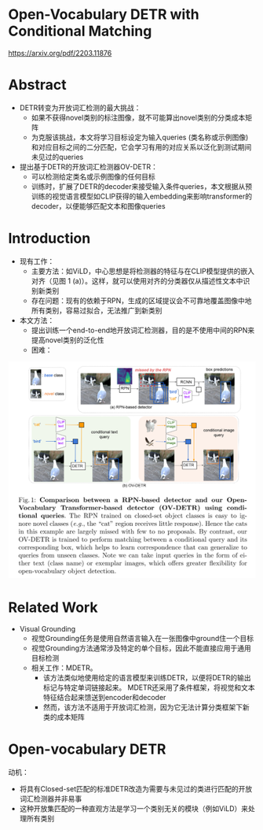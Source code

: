 # Open-Vocabulary DETR with Conditional Matching
https://arxiv.org/pdf/2203.11876
# Abstract
- DETR转变为开放词汇检测的最大挑战：
  - 如果不获得novel类别的标注图像，就不可能算出novel类别的分类成本矩阵
  - 为克服该挑战，本文将学习目标设定为输入queries (类名称或示例图像) 和对应目标之间的二分匹配，它会学习有用的对应关系以泛化到测试期间未见过的queries
- 提出基于DETR的开放词汇检测器OV-DETR：
  - 可以检测给定类名或示例图像的任何目标
  - 训练时，扩展了DETR的decoder来接受输入条件queries，本文根据从预训练的视觉语言模型如CLIP获得的输入embedding来影响transformer的decoder，以便能够匹配文本和图像queries
# Introduction
- 现有工作：
  - 主要方法：如ViLD，中心思想是将检测器的特征与在CLIP模型提供的嵌入对齐（见图 1 (a)）。这样，就可以使用对齐的分类器仅从描述性文本中识别新类别
  - 存在问题：现有的依赖于RPN，生成的区域提议会不可靠地覆盖图像中地所有类别，容易过拟合，无法推广到新类别
- 本文方法：
  - 提出训练一个end-to-end地开放词汇检测器，目的是不使用中间的RPN来提高novel类别的泛化性
  - 困难：
<center><img src=../images/image-50.png style="zoom:50%"></center>

# Related Work
- Visual Grounding
  - 视觉Grounding任务是使用自然语言输入在一张图像中ground住一个目标
  - 视觉Grounding方法通常涉及特定的单个目标，因此不能直接应用于通用目标检测
  - 相关工作：MDETR。
    - 该方法类似地使用给定的语言模型来训练DETR，以便将DETR的输出标记与特定单词链接起来。 MDETR还采用了条件框架，将视觉和文本特征结合起来馈送到encoder和decoder
    - 然而，该方法不适用于开放词汇检测，因为它无法计算分类框架下新类的成本矩阵

# Open-vocabulary DETR
动机：
- 将具有Closed-set匹配的标准DETR改造为需要与未见过的类进行匹配的开放词汇检测器并非易事
- 这种开放集匹配的一种直观方法是学习一个类别无关的模块（例如ViLD）来处理所有类别